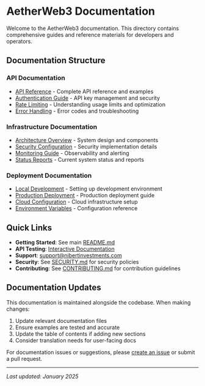 # AetherWeb3 Documentation

Welcome to the AetherWeb3 documentation. This directory contains comprehensive guides and reference materials for developers and operators.

## Documentation Structure

### API Documentation
- [API Reference](api/README.md) - Complete API reference and examples
- [Authentication Guide](api/authentication.md) - API key management and security
- [Rate Limiting](api/rate-limits.md) - Understanding usage limits and optimization
- [Error Handling](api/errors.md) - Error codes and troubleshooting

### Infrastructure Documentation  
- [Architecture Overview](infrastructure/architecture.md) - System design and components
- [Security Configuration](infrastructure/security.md) - Security implementation details
- [Monitoring Guide](infrastructure/monitoring.md) - Observability and alerting
- [Status Reports](infrastructure/status/) - Current system status and reports

### Deployment Documentation
- [Local Development](deployment/local-setup.md) - Setting up development environment
- [Production Deployment](deployment/production.md) - Production deployment guide
- [Cloud Configuration](deployment/cloud-setup.md) - Cloud infrastructure setup
- [Environment Variables](deployment/environment.md) - Configuration reference

## Quick Links

- **Getting Started**: See main [README.md](../README.md)
- **API Testing**: [Interactive Documentation](https://nibertinvestments.github.io/aetherweb3-website/documentation.html)
- **Support**: [support@nibertinvestments.com](mailto:support@nibertinvestments.com)
- **Security**: See [SECURITY.md](../SECURITY.md) for security policies
- **Contributing**: See [CONTRIBUTING.md](../CONTRIBUTING.md) for contribution guidelines

## Documentation Updates

This documentation is maintained alongside the codebase. When making changes:

1. Update relevant documentation files
2. Ensure examples are tested and accurate
3. Update the table of contents if adding new sections
4. Consider translation needs for user-facing docs

For documentation issues or suggestions, please [create an issue](https://github.com/nibertinvestments/aetherweb3-website/issues) or submit a pull request.

---

*Last updated: January 2025*